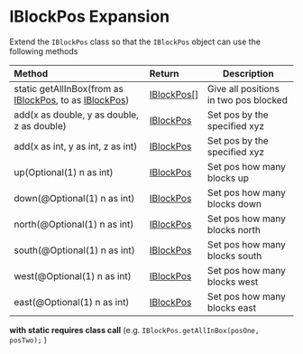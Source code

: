 # IBlockPos Expansion

Extend the `IBlockPos` class so that the `IBlockPos` object can use the following methods

| Method                                     | Return                                                       | Description                    |
| :----------------------------------------------- | :---------- | ---------------------------------- |
| static getAllInBox(from as [IBlockPos](https://docs.blamejared.com/1.12/en/Vanilla/World/IBlockPos/), to as [IBlockPos](https://docs.blamejared.com/1.12/en/Vanilla/World/IBlockPos/)) | [IBlockPos[]](https://docs.blamejared.com/1.12/en/Vanilla/World/IBlockPos/) | Give all positions in two pos blocked |
| add(x as double, y as double, z as double)                | [IBlockPos](https://docs.blamejared.com/1.12/en/Vanilla/World/IBlockPos/)   | Set pos by the specified xyz |
| add(x as int, y as int, z as int)                         | [IBlockPos](https://docs.blamejared.com/1.12/en/Vanilla/World/IBlockPos/)   | Set pos by the specified xyz |
| up(Optional(1) n as int)                            | [IBlockPos](https://docs.blamejared.com/1.12/en/Vanilla/World/IBlockPos/)   | Set pos how many blocks up |
| down(@Optional(1) n as int)                         | [IBlockPos](https://docs.blamejared.com/1.12/en/Vanilla/World/IBlockPos/)   | Set pos how many blocks down |
| north(@Optional(1) n as int)                        | [IBlockPos](https://docs.blamejared.com/1.12/en/Vanilla/World/IBlockPos/)   | Set pos how many blocks north |
| south(@Optional(1) n as int)                        | [IBlockPos](https://docs.blamejared.com/1.12/en/Vanilla/World/IBlockPos/)   | Set pos how many blocks south |
| west(@Optional(1) n as int)                         | [IBlockPos](https://docs.blamejared.com/1.12/en/Vanilla/World/IBlockPos/)   | Set pos how many blocks west |
| east(@Optional(1) n as int)                         | [IBlockPos](https://docs.blamejared.com/1.12/en/Vanilla/World/IBlockPos/)   | Set pos how many blocks east |

**with static requires class call** (e.g. `IBlockPos.getAllInBox(posOne, posTwo);` )

